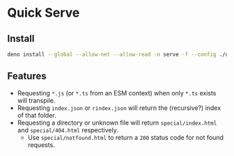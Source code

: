 # Quick Serve

## Install

```sh
deno install --global --allow-net --allow-read -n serve -f --config ./deno.json ./main.ts
```

## Features

- Requesting `*.js` (or `*.ts` from an ESM context) when only `*.ts` exists will transpile.
- Requesting `index.json` or `rindex.json` will return the (recursive?) index of that folder.
- Requesting a directory or unknown file will return `special/index.html` and `special/404.html` respectively.
  - Use `special/notfound.html` to return a `200` status code for not found requests.
